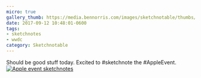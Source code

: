 ```yaml
---
micro: true
gallery_thumb: https://media.bennorris.com/images/sketchnotable/thumbs/apple-event-2017-intro.jpg
date: 2017-09-12 10:48:01-0600
tags:
- sketchnotes
- wwdc
category: Sketchnotable
---
```


Should be good stuff today. Excited to #sketchnote the #AppleEvent. [![Apple event sketchnotes](https://media.bennorris.com/images/sketchnotable/apple-event-2017/apple-event-2017-intro.jpg)](https://media.bennorris.com/images/sketchnotable/apple-event-2017/apple-event-2017-intro.jpg)